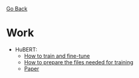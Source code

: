 [Go Back](https://github.com/arm-on/plan/blob/main/README.md)
# Work

- HuBERT:
  - [How to train and fine-tune](https://github.com/pytorch/fairseq/blob/main/examples/hubert/README.md)
  - [How to prepare the files needed for training](https://github.com/pytorch/fairseq/tree/main/examples/hubert/simple_kmeans)
  - [Paper](https://arxiv.org/pdf/2106.07447.pdf)
